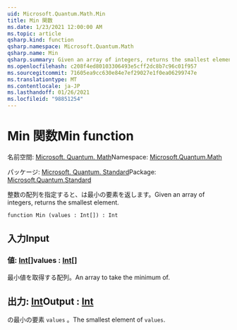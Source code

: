 ```yaml
---
uid: Microsoft.Quantum.Math.Min
title: Min 関数
ms.date: 1/23/2021 12:00:00 AM
ms.topic: article
qsharp.kind: function
qsharp.namespace: Microsoft.Quantum.Math
qsharp.name: Min
qsharp.summary: Given an array of integers, returns the smallest element.
ms.openlocfilehash: c208f4ed80103306493e5cff2dc8b7c96c01f957
ms.sourcegitcommit: 71605ea9cc630e84e7ef29027e1f0ea06299747e
ms.translationtype: MT
ms.contentlocale: ja-JP
ms.lasthandoff: 01/26/2021
ms.locfileid: "98851254"
---
```

# <a name="min-function"></a><span data-ttu-id="4f5b3-102">Min 関数</span><span class="sxs-lookup"><span data-stu-id="4f5b3-102">Min function</span></span>

<span data-ttu-id="4f5b3-103">名前空間: [Microsoft. Quantum. Math](xref:Microsoft.Quantum.Math)</span><span class="sxs-lookup"><span data-stu-id="4f5b3-103">Namespace: [Microsoft.Quantum.Math](xref:Microsoft.Quantum.Math)</span></span>

<span data-ttu-id="4f5b3-104">パッケージ: [Microsoft. Quantum. Standard](https://nuget.org/packages/Microsoft.Quantum.Standard)</span><span class="sxs-lookup"><span data-stu-id="4f5b3-104">Package: [Microsoft.Quantum.Standard](https://nuget.org/packages/Microsoft.Quantum.Standard)</span></span>


<span data-ttu-id="4f5b3-105">整数の配列を指定すると、は最小の要素を返します。</span><span class="sxs-lookup"><span data-stu-id="4f5b3-105">Given an array of integers, returns the smallest element.</span></span>

```qsharp
function Min (values : Int[]) : Int
```


## <a name="input"></a><span data-ttu-id="4f5b3-106">入力</span><span class="sxs-lookup"><span data-stu-id="4f5b3-106">Input</span></span>

### <a name="values--int"></a><span data-ttu-id="4f5b3-107">値: [Int](xref:microsoft.quantum.lang-ref.int)[]</span><span class="sxs-lookup"><span data-stu-id="4f5b3-107">values : [Int](xref:microsoft.quantum.lang-ref.int)[]</span></span>

<span data-ttu-id="4f5b3-108">最小値を取得する配列。</span><span class="sxs-lookup"><span data-stu-id="4f5b3-108">An array to take the minimum of.</span></span>



## <a name="output--int"></a><span data-ttu-id="4f5b3-109">出力: [Int](xref:microsoft.quantum.lang-ref.int)</span><span class="sxs-lookup"><span data-stu-id="4f5b3-109">Output : [Int](xref:microsoft.quantum.lang-ref.int)</span></span>

<span data-ttu-id="4f5b3-110">の最小の要素 `values` 。</span><span class="sxs-lookup"><span data-stu-id="4f5b3-110">The smallest element of `values`.</span></span>